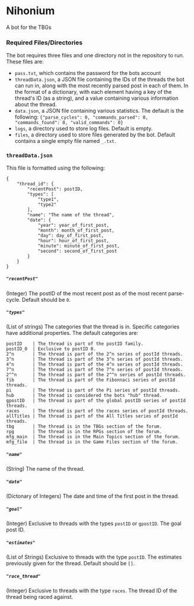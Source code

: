 # Nihonium
A bot for the TBGs

### Required Files/Directories
The bot requires three files and one directory not in the repository to run. These files are:
- `pass.txt`, which contains the password for the bots account
- `threadData.json`, a JSON file containing the IDs of the threads the bot can run in, along with the most recently parsed post in each of them. In the format of a dictionary, with each element having a key of the thread's ID (as a string), and a value containing various information about the thread.
- `data.json`, a JSON file containing various statistics. The default is the following: `{"parse_cycles": 0, "commands_parsed": 0, "commands_found": 0, "valid_commands": 0}`
- `logs`, a directory used to store log files. Default is empty.
- `files`, a directory used to store files generated by the bot. Default contains a single empty file named `_.txt`.

### `threadData.json`
This file is formatted using the following:
```
{
    "thread_id": {
    	"recentPost": postID,
        "types": [
        	"type1",
            "type2"
        ],
        "name": "The name of the thread",
        "date": {
            "year": year_of_first_post,
            "month": month_of_first_post,
            "day": day_of_first_post,
            "hour": hour_of_first_post,
            "minute": minute_of_first_post,
            "second": second_of_first_post
        }
    }
}
```
##### `"recentPost"`
(Integer) The postID of the most recent post as of the most recent parse-cycle. Default should be `0`.
##### `"types"`
(List of strings) The categories that the thread is in. Specific categories have additional properties. The default categories are:
```
postID    | The thread is part of the postID family.
postID_0  | Exclusive to postID 0.
2^n       | The thread is part of the 2^n series of postId threads.
3^n       | The thread is part of the 3^n series of postId threads.
4^n       | The thread is part of the 4^n series of postId threads.
7^n       | The thread is part of the 7^n series of postId threads.
2^^n      | The thread is part of the 2^^n series of postId threads.
fib       | The thread is part of the Fibonnaci series of postId threads.
pi        | The thread is part of the Pi series of postId threads.
hub       | The thread is considered the bots "hub" thread.
gpostID   | The thread is part of the global postID series of postId threads.
races     | The thread is part of the races series of postId threads.
allTitles | The thread is part of the All Titles series of postId threads.
tbg       | The thread is in the TBGs section of the forum.
rpg       | The thread is in the RPGs section of the forum.
mfg_main  | The thread is in the Main Topics section of the forum.
mfg_file  | The thread is in the Game Files section of the forum.
```
##### `"name"`
(String) The name of the thread.
##### `"date"`
(Dictonary of Integers) The date and time of the first post in the thread.
##### `"goal"`
(Integer) Exclusive to threads with the types `postID` or `gpostID`. The goal post ID.
##### `"estimates"`
(List of Strings) Exclusive to threads with the type `postID`. The estimates previously given for the thread. Default should be `[]`.
##### `"race_thread"`
(Integer) Exclusive to threads with the type `races`. The thread ID of the thread being raced against.